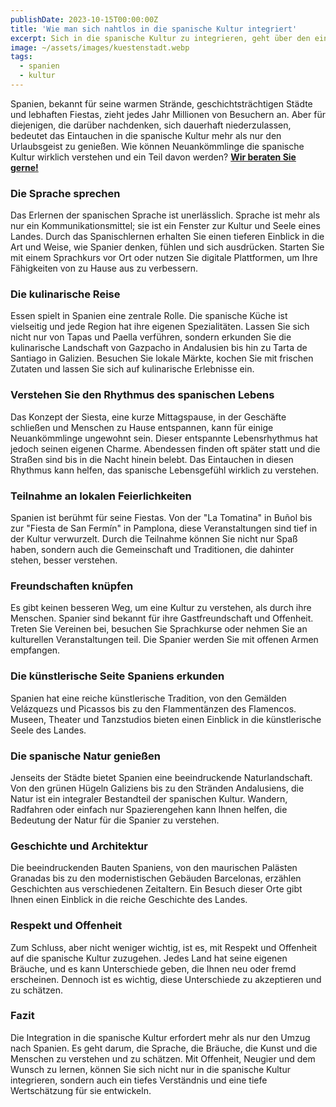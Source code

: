 ```yaml
---
publishDate: 2023-10-15T00:00:00Z
title: 'Wie man sich nahtlos in die spanische Kultur integriert'
excerpt: Sich in die spanische Kultur zu integrieren, geht über den einfachen Umzug hinaus. Es bedeutet, die Sprache, Bräuche, kulinarischen Köstlichkeiten und künstlerischen Traditionen des Landes zu erfassen.
image: ~/assets/images/kuestenstadt.webp
tags:
  - spanien
  - kultur
---
```


Spanien, bekannt für seine warmen Strände, geschichtsträchtigen Städte und lebhaften Fiestas, zieht jedes Jahr Millionen von Besuchern an. Aber für diejenigen, die darüber nachdenken, sich dauerhaft niederzulassen, bedeutet das Eintauchen in die spanische Kultur mehr als nur den Urlaubsgeist zu genießen. Wie können Neuankömmlinge die spanische Kultur wirklich verstehen und ein Teil davon werden? **[Wir beraten Sie gerne!](/contact)**

### Die Sprache sprechen

Das Erlernen der spanischen Sprache ist unerlässlich. Sprache ist mehr als nur ein Kommunikationsmittel; sie ist ein Fenster zur Kultur und Seele eines Landes. Durch das Spanischlernen erhalten Sie einen tieferen Einblick in die Art und Weise, wie Spanier denken, fühlen und sich ausdrücken. Starten Sie mit einem Sprachkurs vor Ort oder nutzen Sie digitale Plattformen, um Ihre Fähigkeiten von zu Hause aus zu verbessern.

### Die kulinarische Reise

Essen spielt in Spanien eine zentrale Rolle. Die spanische Küche ist vielseitig und jede Region hat ihre eigenen Spezialitäten. Lassen Sie sich nicht nur von Tapas und Paella verführen, sondern erkunden Sie die kulinarische Landschaft von Gazpacho in Andalusien bis hin zu Tarta de Santiago in Galizien. Besuchen Sie lokale Märkte, kochen Sie mit frischen Zutaten und lassen Sie sich auf kulinarische Erlebnisse ein.

### Verstehen Sie den Rhythmus des spanischen Lebens

Das Konzept der Siesta, eine kurze Mittagspause, in der Geschäfte schließen und Menschen zu Hause entspannen, kann für einige Neuankömmlinge ungewohnt sein. Dieser entspannte Lebensrhythmus hat jedoch seinen eigenen Charme. Abendessen finden oft später statt und die Straßen sind bis in die Nacht hinein belebt. Das Eintauchen in diesen Rhythmus kann helfen, das spanische Lebensgefühl wirklich zu verstehen.

### Teilnahme an lokalen Feierlichkeiten

Spanien ist berühmt für seine Fiestas. Von der "La Tomatina" in Buñol bis zur "Fiesta de San Fermín" in Pamplona, diese Veranstaltungen sind tief in der Kultur verwurzelt. Durch die Teilnahme können Sie nicht nur Spaß haben, sondern auch die Gemeinschaft und Traditionen, die dahinter stehen, besser verstehen.

### Freundschaften knüpfen

Es gibt keinen besseren Weg, um eine Kultur zu verstehen, als durch ihre Menschen. Spanier sind bekannt für ihre Gastfreundschaft und Offenheit. Treten Sie Vereinen bei, besuchen Sie Sprachkurse oder nehmen Sie an kulturellen Veranstaltungen teil. Die Spanier werden Sie mit offenen Armen empfangen.

### Die künstlerische Seite Spaniens erkunden

Spanien hat eine reiche künstlerische Tradition, von den Gemälden Velázquezs und Picassos bis zu den Flammentänzen des Flamencos. Museen, Theater und Tanzstudios bieten einen Einblick in die künstlerische Seele des Landes.

### Die spanische Natur genießen

Jenseits der Städte bietet Spanien eine beeindruckende Naturlandschaft. Von den grünen Hügeln Galiziens bis zu den Stränden Andalusiens, die Natur ist ein integraler Bestandteil der spanischen Kultur. Wandern, Radfahren oder einfach nur Spazierengehen kann Ihnen helfen, die Bedeutung der Natur für die Spanier zu verstehen.

### Geschichte und Architektur

Die beeindruckenden Bauten Spaniens, von den maurischen Palästen Granadas bis zu den modernistischen Gebäuden Barcelonas, erzählen Geschichten aus verschiedenen Zeitaltern. Ein Besuch dieser Orte gibt Ihnen einen Einblick in die reiche Geschichte des Landes.

### Respekt und Offenheit

Zum Schluss, aber nicht weniger wichtig, ist es, mit Respekt und Offenheit auf die spanische Kultur zuzugehen. Jedes Land hat seine eigenen Bräuche, und es kann Unterschiede geben, die Ihnen neu oder fremd erscheinen. Dennoch ist es wichtig, diese Unterschiede zu akzeptieren und zu schätzen.

### Fazit

Die Integration in die spanische Kultur erfordert mehr als nur den Umzug nach Spanien. Es geht darum, die Sprache, die Bräuche, die Kunst und die Menschen zu verstehen und zu schätzen. Mit Offenheit, Neugier und dem Wunsch zu lernen, können Sie sich nicht nur in die spanische Kultur integrieren, sondern auch ein tiefes Verständnis und eine tiefe Wertschätzung für sie entwickeln.
